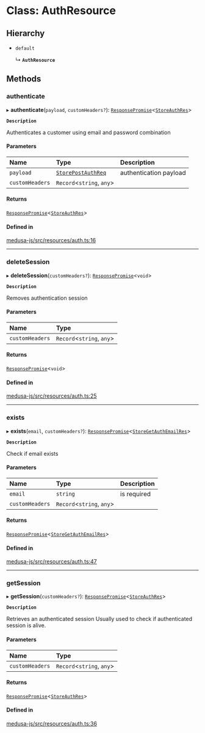 # Class: AuthResource

## Hierarchy

- `default`

  ↳ **`AuthResource`**

## Methods

### authenticate

▸ **authenticate**(`payload`, `customHeaders?`): [`ResponsePromise`](../modules/internal.md#responsepromise)<[`StoreAuthRes`](../modules/internal-31.md#storeauthres)\>

**`Description`**

Authenticates a customer using email and password combination

#### Parameters

| Name | Type | Description |
| :------ | :------ | :------ |
| `payload` | [`StorePostAuthReq`](internal-31.StorePostAuthReq.md) | authentication payload |
| `customHeaders` | `Record`<`string`, `any`\> |  |

#### Returns

[`ResponsePromise`](../modules/internal.md#responsepromise)<[`StoreAuthRes`](../modules/internal-31.md#storeauthres)\>

#### Defined in

[medusa-js/src/resources/auth.ts:16](https://github.com/Julesdj/medusa/blob/3aa08271/packages/medusa-js/src/resources/auth.ts#L16)

___

### deleteSession

▸ **deleteSession**(`customHeaders?`): [`ResponsePromise`](../modules/internal.md#responsepromise)<`void`\>

**`Description`**

Removes authentication session

#### Parameters

| Name | Type |
| :------ | :------ |
| `customHeaders` | `Record`<`string`, `any`\> |

#### Returns

[`ResponsePromise`](../modules/internal.md#responsepromise)<`void`\>

#### Defined in

[medusa-js/src/resources/auth.ts:25](https://github.com/Julesdj/medusa/blob/3aa08271/packages/medusa-js/src/resources/auth.ts#L25)

___

### exists

▸ **exists**(`email`, `customHeaders?`): [`ResponsePromise`](../modules/internal.md#responsepromise)<[`StoreGetAuthEmailRes`](../modules/internal-31.md#storegetauthemailres)\>

**`Description`**

Check if email exists

#### Parameters

| Name | Type | Description |
| :------ | :------ | :------ |
| `email` | `string` | is required |
| `customHeaders` | `Record`<`string`, `any`\> |  |

#### Returns

[`ResponsePromise`](../modules/internal.md#responsepromise)<[`StoreGetAuthEmailRes`](../modules/internal-31.md#storegetauthemailres)\>

#### Defined in

[medusa-js/src/resources/auth.ts:47](https://github.com/Julesdj/medusa/blob/3aa08271/packages/medusa-js/src/resources/auth.ts#L47)

___

### getSession

▸ **getSession**(`customHeaders?`): [`ResponsePromise`](../modules/internal.md#responsepromise)<[`StoreAuthRes`](../modules/internal-31.md#storeauthres)\>

**`Description`**

Retrieves an authenticated session
Usually used to check if authenticated session is alive.

#### Parameters

| Name | Type |
| :------ | :------ |
| `customHeaders` | `Record`<`string`, `any`\> |

#### Returns

[`ResponsePromise`](../modules/internal.md#responsepromise)<[`StoreAuthRes`](../modules/internal-31.md#storeauthres)\>

#### Defined in

[medusa-js/src/resources/auth.ts:36](https://github.com/Julesdj/medusa/blob/3aa08271/packages/medusa-js/src/resources/auth.ts#L36)
